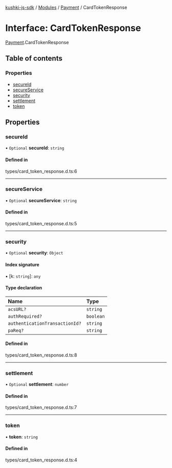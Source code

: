 [kushki-js-sdk](../README.md) / [Modules](../modules.md) / [Payment](../modules/Payment.md) / CardTokenResponse

# Interface: CardTokenResponse

[Payment](../modules/Payment.md).CardTokenResponse

## Table of contents

### Properties

- [secureId](Payment.CardTokenResponse.md#secureid)
- [secureService](Payment.CardTokenResponse.md#secureservice)
- [security](Payment.CardTokenResponse.md#security)
- [settlement](Payment.CardTokenResponse.md#settlement)
- [token](Payment.CardTokenResponse.md#token)

## Properties

### secureId

• `Optional` **secureId**: `string`

#### Defined in

types/card_token_response.d.ts:6

___

### secureService

• `Optional` **secureService**: `string`

#### Defined in

types/card_token_response.d.ts:5

___

### security

• `Optional` **security**: `Object`

#### Index signature

▪ [k: `string`]: `any`

#### Type declaration

| Name | Type |
| :------ | :------ |
| `acsURL?` | `string` |
| `authRequired?` | `boolean` |
| `authenticationTransactionId?` | `string` |
| `paReq?` | `string` |

#### Defined in

types/card_token_response.d.ts:8

___

### settlement

• `Optional` **settlement**: `number`

#### Defined in

types/card_token_response.d.ts:7

___

### token

• **token**: `string`

#### Defined in

types/card_token_response.d.ts:4
